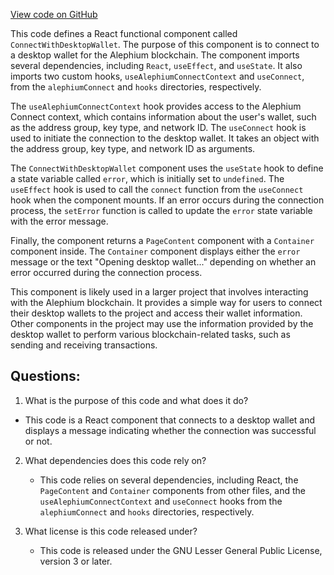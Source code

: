 [View code on GitHub](https://github.com/alephium/alephium-web3/packages/web3-react/src/components/ConnectModal/ConnectWithDesktopWallet.tsx)

This code defines a React functional component called `ConnectWithDesktopWallet`. The purpose of this component is to connect to a desktop wallet for the Alephium blockchain. The component imports several dependencies, including `React`, `useEffect`, and `useState`. It also imports two custom hooks, `useAlephiumConnectContext` and `useConnect`, from the `alephiumConnect` and `hooks` directories, respectively.

The `useAlephiumConnectContext` hook provides access to the Alephium Connect context, which contains information about the user's wallet, such as the address group, key type, and network ID. The `useConnect` hook is used to initiate the connection to the desktop wallet. It takes an object with the address group, key type, and network ID as arguments.

The `ConnectWithDesktopWallet` component uses the `useState` hook to define a state variable called `error`, which is initially set to `undefined`. The `useEffect` hook is used to call the `connect` function from the `useConnect` hook when the component mounts. If an error occurs during the connection process, the `setError` function is called to update the `error` state variable with the error message.

Finally, the component returns a `PageContent` component with a `Container` component inside. The `Container` component displays either the `error` message or the text "Opening desktop wallet..." depending on whether an error occurred during the connection process.

This component is likely used in a larger project that involves interacting with the Alephium blockchain. It provides a simple way for users to connect their desktop wallets to the project and access their wallet information. Other components in the project may use the information provided by the desktop wallet to perform various blockchain-related tasks, such as sending and receiving transactions.
## Questions: 
 1. What is the purpose of this code and what does it do?
   - This code is a React component that connects to a desktop wallet and displays a message indicating whether the connection was successful or not.

2. What dependencies does this code rely on?
   - This code relies on several dependencies, including React, the `PageContent` and `Container` components from other files, and the `useAlephiumConnectContext` and `useConnect` hooks from the `alephiumConnect` and `hooks` directories, respectively.

3. What license is this code released under?
   - This code is released under the GNU Lesser General Public License, version 3 or later.